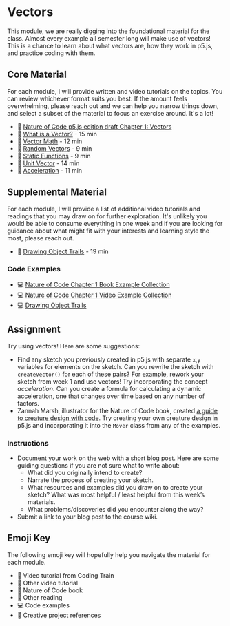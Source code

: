 # Vectors

This module, we are really digging into the foundational material for the class. Almost every example all semester long will make use of vectors! This is a chance to learn about what vectors are, how they work in p5.js, and practice coding with them.

## Core Material

For each module, I will provide written and video tutorials on the topics. You can review whichever format suits you best. If the amount feels overwhelming, please reach out and we can help you narrow things down, and select a subset of the material to focus an exercise around. It's a lot!

- 📗 [Nature of Code p5.js edition draft Chapter 1: Vectors](https://nature-of-code-2nd-edition.netlify.app/vectors/)
- 🚂 [What is a Vector?](https://youtu.be/bKEaK7WNLzM?list=PLRqwX-V7Uu6ZV4yEcW3uDwOgGXKUUsPOM) - 15 min
- 🚂 [Vector Math](https://youtu.be/Rob0pbE7kks?list=PLRqwX-V7Uu6ZV4yEcW3uDwOgGXKUUsPOM) - 12 min
- 🚂 [Random Vectors](https://youtu.be/jupjuq9Jl-M?list=PLRqwX-V7Uu6ZV4yEcW3uDwOgGXKUUsPOM) - 9 min
- 🚂 [Static Functions](https://youtu.be/YN8Q-QEmQ8Y?list=PLRqwX-V7Uu6ZV4yEcW3uDwOgGXKUUsPOM) - 9 min
- 🚂 [Unit Vector](https://youtu.be/ttz05d8DSOs?list=PLRqwX-V7Uu6ZV4yEcW3uDwOgGXKUUsPOM) - 14 min
- 🚂 [Acceleration](https://youtu.be/T84AWnntxZA?list=PLRqwX-V7Uu6ZV4yEcW3uDwOgGXKUUsPOM) - 11 min

## Supplemental Material

For each module, I will provide a list of additional video tutorials and readings that you may draw on for further exploration. It's unlikely you would be able to consume everything in one week and if you are looking for guidance about what might fit with your interests and learning style the most, please reach out.

- 🚂 [Drawing Object Trails](https://youtu.be/vqE8DMfOajk) - 19 min

### Code Examples

- 💻 [Nature of Code Chapter 1 Book Example Collection](https://editor.p5js.org/natureofcode/collections/MlQmiDlzCY)
- 💻 [Nature of Code Chapter 1 Video Example Collection](https://editor.p5js.org/codingtrain/collections/-nLVvrmY7)
- 💻 [Drawing Object Trails](https://editor.p5js.org/codingtrain/sketches/9DnjxCNB-)

## Assignment

Try using vectors! Here are some suggestions:

- Find any sketch you previously created in p5.js with separate `x`,`y` variables for elements on the sketch. Can you rewrite the sketch with `createVector()` for each of these pairs? For example, rework your sketch from week 1 and use vectors! Try incorporating the concept _acceleration_. Can you create a formula for calculating a dynamic acceleration, one that changes over time based on any number of factors.
- Zannah Marsh, illustrator for the Nature of Code book, created [a guide to creature design with code](https://docs.google.com/document/d/1klciKQwtuM6iqBghASlCCEQDh4-cN1qJSSul30vflZs/edit). Try creating your own creature design in p5.js and incorporating it into the `Mover` class from any of the examples.

### Instructions

- Document your work on the web with a short blog post. Here are some guiding questions if you are not sure what to write about:
  - What did you originally intend to create?
  - Narrate the process of creating your sketch.
  - What resources and examples did you draw on to create your sketch? What was most helpful / least helpful from this week’s materials.
  - What problems/discoveries did you encounter along the way?
- Submit a link to your blog post to the course wiki.

## Emoji Key

The following emoji key will hopefully help you navigate the material for each module.

- 🚂 Video tutorial from Coding Train
- 🎥 Other video tutorial
- 📗 Nature of Code book
- 📕 Other reading
- 💻 Code examples
- 🎨 Creative project references
